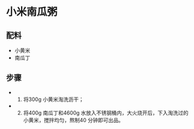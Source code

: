 # 小米南瓜粥

## 配料

- 小黄米
- 南瓜丁

## 步骤

- 1. 将300g 小黄米淘洗沥干；
- 2. 将400g 南瓜丁和4600g 水放入不锈钢桶内，大火烧开后，下入淘洗过的小黄米，搅拌均匀，熬制40 分钟即可出品。